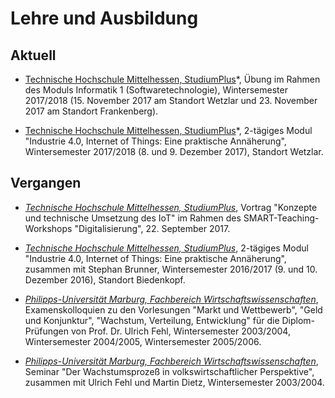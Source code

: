 # Lehre und Ausbildung 

## Aktuell 

* [Technische Hochschule Mittelhessen, StudiumPlus](http://www.studiumplus.de)*, Übung im Rahmen des Moduls Informatik 1 (Softwaretechnologie), Wintersemester 2017/2018 (15. November 2017 am Standort Wetzlar und 23. November 2017 am Standort Frankenberg).

* [Technische Hochschule Mittelhessen, StudiumPlus](http://www.studiumplus.de)*,
2-tägiges Modul "Industrie 4.0, Internet of Things: Eine praktische
Annäherung", Wintersemester 2017/2018 (8. und 9. Dezember 2017), Standort Wetzlar. 

## Vergangen 

- *[Technische Hochschule Mittelhessen, StudiumPlus](http://www.studiumplus.de)*, Vortrag "Konzepte und technische Umsetzung des IoT" im Rahmen des SMART-Teaching-Workshops "Digitalisierung", 22. September 2017.  

-  *[Technische Hochschule Mittelhessen, StudiumPlus](http://www.studiumplus.de)*,
   2-tägiges Modul
  "Industrie 4.0, Internet of Things: Eine praktische Annäherung", zusammen mit Stephan Brunner, Wintersemester 2016/2017 (9. und 10. Dezember 2016), Standort Biedenkopf.  

- *[Philipps-Universität Marburg, Fachbereich Wirtschaftswissenschaften](http://www.uni-marburg.de/fb02)*, Examenskolloquien zu den Vorlesungen "Markt und Wettbewerb", "Geld und Konjunktur", "Wachstum, Verteilung, Entwicklung" für die Diplom-Prüfungen von Prof. Dr. Ulrich Fehl, Wintersemester 2003/2004, Wintersemester 2004/2005, Wintersemester 2005/2006.  

- *[Philipps-Universität Marburg, Fachbereich Wirtschaftswissenschaften](http://www.uni-marburg.de/fb02)*, Seminar "Der Wachstumsprozeß in volkswirtschaftlicher Perspektive", zusammen mit Ulrich Fehl und Martin Dietz, Wintersemester 2003/2004.  
